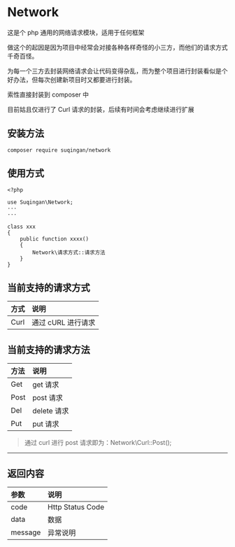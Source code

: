 # Network

这是个 php 通用的网络请求模块，适用于任何框架

做这个的起因是因为项目中经常会对接各种各样奇怪的小三方，而他们的请求方式千奇百怪。

为每一个三方去封装网络请求会让代码变得杂乱，而为整个项目进行封装看似是个好办法，但每次创建新项目时又都要进行封装。

索性直接封装到 composer 中

目前姑且仅进行了 Curl 请求的封装，后续有时间会考虑继续进行扩展

## 安装方法

` composer require suqingan/network `

## 使用方式

```
<?php

use Suqingan\Network;
···
···

class xxx
{
    public function xxxx()
    {
        Network\请求方式::请求方法
    }
}
```

## 当前支持的请求方式

| 方式 | 说明               |
| :--- | :----------------- |
| Curl | 通过 cURL 进行请求 |

## 当前支持的请求方法

| 方法 | 说明        |
| :--- | :---------- |
| Get  | get 请求    |
| Post | post 请求   |
| Del  | delete 请求 |
| Put  | put 请求    |

> 通过 curl 进行 post 请求即为：Network\Curl::Post();

---

## 返回内容

| 参数    | 说明             |
| :------ | :--------------- |
| code    | Http Status Code |
| data    | 数据             |
| message | 异常说明         |
